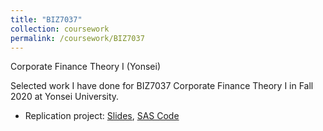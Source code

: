 ```yaml
---
title: "BIZ7037"
collection: coursework
permalink: /coursework/BIZ7037
---
```


Corporate Finance Theory I (Yonsei)

Selected work I have done for BIZ7037 Corporate Finance Theory I in Fall 2020 at Yonsei University.

- Replication project: <a href="https://ericsclee.github.io/files/BIZ7037_rep.pdf" target="_blank">Slides</a>, <a href="https://ericsclee.github.io/files/BIZ7037_rep_code.sas" target="_blank">SAS Code</a>
